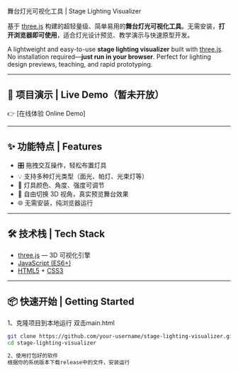 舞台灯光可视化工具 | Stage Lighting Visualizer

基于 [three.js](https://threejs.org) 构建的超轻量级、简单易用的**舞台灯光可视化工具**。无需安装，**打开浏览器即可使用**，适合灯光设计预览、教学演示与快速原型开发。

A lightweight and easy-to-use **stage lighting visualizer** built with [three.js](https://threejs.org). No installation required—**just run in your browser**. Perfect for lighting design previews, teaching, and rapid prototyping.

---

## 🚀 项目演示 | Live Demo（暂未开放）

👉 [在线体验 Online Demo]

---

## ✨ 功能特点 | Features

- 🎛️ 拖拽交互操作，轻松布置灯具  
- 💡 支持多种灯光类型（面光、帕灯、光束灯等）  
- 🎨 灯具颜色、角度、强度可调节  
- 🧭 自由切换 3D 视角，真实预览舞台效果  
- 🌐 无需安装，纯浏览器运行  

---

## 🛠 技术栈 | Tech Stack

- [three.js](https://threejs.org) — 3D 可视化引擎  
- [JavaScript (ES6+)](https://developer.mozilla.org/en-US/docs/Web/JavaScript)  
- [HTML5](https://developer.mozilla.org/en-US/docs/Web/Guide/HTML/HTML5) + [CSS3](https://developer.mozilla.org/en-US/docs/Web/CSS)

---

## 📦 快速开始 | Getting Started
1、克隆项目到本地运行
双击main.html
```bash
git clone https://github.com/your-username/stage-lighting-visualizer.git
cd stage-lighting-visualizer

2、使用打包好的软件
根据你的系统版本下载release中的文件，安装运行
